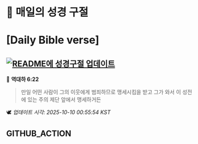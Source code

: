 # 🙏 매일의 성경 구절
# [Daily Bible verse]
## [![README에 성경구절 업데이트](https://github.com/DONGSUKA/first_test/actions/workflows/update-readme-bible.yml/badge.svg)](https://github.com/DONGSUKA/first_test/actions/workflows/update-readme-bible.yml)
<!-- START_BIBLE_VERSE -->
📖 **역대하 6:22**
> 만일 어떤 사람이 그의 이웃에게 범죄하므로 맹세시킴을 받고 그가 와서 이 성전에 있는 주의 제단 앞에서 맹세하거든

🕊️ _업데이트 시각: 2025-10-10 00:55:54 KST_
  <!-- END_BIBLE_VERSE -->
## GITHUB_ACTION
